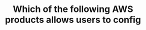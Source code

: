 ---
layout: all-exams
title: "Which of the following AWS products allows users to config"
blurb: "AWS CloudWatch is not just a metrics repository. It also has the ability to trigger actions when certain criteria or thesholds are met. Does some metric i"
quid: 11
---